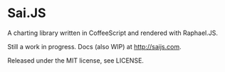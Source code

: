 Sai.JS
======

A charting library written in CoffeeScript and rendered with Raphael.JS.

Still a work in progress.  Docs (also WIP) at http://saijs.com.

Released under the MIT license, see LICENSE.
